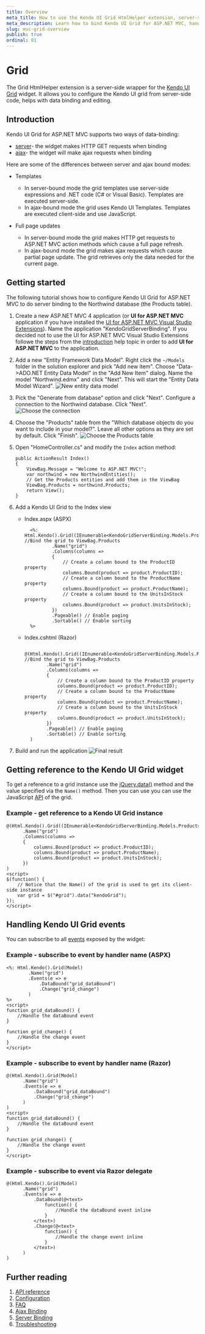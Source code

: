 ```yaml
---
title: Overview
meta_title: How to use the Kendo UI Grid HtmlHelper extension, server-side ASP.NET MVC wrapper for Kendo UI Grid widget
meta_description: Learn how to bind Kendo UI Grid for ASP.NET MVC, handle Kendo UI Grid Events, access an existing grid with Grid HtmlHelper extension documentation.
slug: mvc-grid-overview
publish: true
ordinal: 01
---
```


# Grid

The Grid HtmlHelper extension is a server-side wrapper for the [Kendo UI Grid](/api/web/grid) widget. It allows you to configure the Kendo UI grid
from server-side code, helps with data binding and editing.

## Introduction

Kendo UI Grid for ASP.NET MVC supports two ways of data-binding:

*   [server](/getting-started/using-kendo-with/aspnet-mvc/helpers/grid/server-binding)- the widget makes HTTP GET requests when binding
*   [ajax](/getting-started/using-kendo-with/aspnet-mvc/helpers/grid/ajax-binding)- the widget will make ajax requests when binding

Here are some of the differences between server and ajax bound modes:

*  Templates
    - In server-bound mode the grid templates use server-side expressions and .NET code (C# or Visual Basic). Templates are executed server-side.
    - In ajax-bound mode the grid uses Kendo UI Templates. Templates are executed client-side and use JavaScript.

*  Full page updates
    - In server-bound mode the grid makes HTTP get requests to ASP.NET MVC action methods which cause a full page refresh.
    - In ajax-bound mode the grid makes ajax requests which cause partial page update. The grid retrieves only the data needed for the current page.

## Getting started

The following tutorial shows how to configure Kendo UI Grid for ASP.NET MVC to do server binding to the Northwind database (the Products table).

1.  Create a new ASP.NET MVC 4 application (or **UI for ASP.NET MVC** application if you have installed the [UI for ASP.NET MVC Visual Studio Extensions](/getting-started/using-kendo-with/aspnet-mvc/introduction#kendo-ui-for-asp.net-mvc-visual-studio-extensions)). Name the application "KendoGridServerBinding".
If you decided not to use the UI for ASP.NET MVC Visual Studio Extensions followe the steps from the [introduction](/getting-started/using-kendo-with/aspnet-mvc/introduction) help topic in order
to add **UI for ASP.NET MVC** to the application.
1.  Add a new "Entity Framework Data Model". Right click the `~/Models` folder in the solution explorer and pick "Add new item". Choose "Data->ADO.NET Entity Data Model" in the "Add New Item" dialog.
Name the model "Northwind.edmx" and click "Next". This will start the "Entity Data Model Wizard".
![New entity data model](images/grid-entity-data-model.png)
1.  Pick the "Generate from database" option and click "Next". Configure a connection to the Northwind database. Click "Next".
![Choose the connection](images/grid-entity-data-model.png)
1.  Choose the "Products" table from the "Which database objects do you want to include in your model?". Leave all other options as they are set by default. Click "Finish".
![Choose the Products table](images/grid-database-objects.png)
1.  Open "HomeController.cs" and modify the `Index` action method:

        public ActionResult Index()
        {
            ViewBag.Message = "Welcome to ASP.NET MVC!";
            var northwind = new NorthwindEntities();
            // Get the Products entities and add them in the ViewBag
            ViewBag.Products = northwind.Products;
            return View();
        }
1.  Add a Kendo UI Grid to the Index view
    - Index.aspx (ASPX)

            <%: Html.Kendo().Grid((IEnumerable<KendoGridServerBinding.Models.Product>)ViewBag.Products) //Bind the grid to ViewBag.Products
                    .Name("grid")
                    .Columns(columns =>
                    {
                        // Create a column bound to the ProductID property
                        columns.Bound(product => product.ProductID);
                        // Create a column bound to the ProductName property
                        columns.Bound(product => product.ProductName);
                        // Create a column bound to the UnitsInStock property
                        columns.Bound(product => product.UnitsInStock);
                    })
                    .Pageable() // Enable paging
                    .Sortable() // Enable sorting
            %>
    - Index.cshtml (Razor)

            @(Html.Kendo().Grid((IEnumerable<KendoGridServerBinding.Models.Product>)ViewBag.Products) //Bind the grid to ViewBag.Products
                  .Name("grid")
                  .Columns(columns =>
                  {
                      // Create a column bound to the ProductID property
                      columns.Bound(product => product.ProductID);
                      // Create a column bound to the ProductName property
                      columns.Bound(product => product.ProductName);
                      // Create a column bound to the UnitsInStock property
                      columns.Bound(product => product.UnitsInStock);
                  })
                  .Pageable() // Enable paging
                  .Sortable() // Enable sorting
            )
1. Build and run the application
![Final result](images/grid-bound-grid.png)

## Getting reference to the Kendo UI Grid widget

To get a reference to a grid instance use the [jQuery.data()](http://api.jquery.com/jQuery.data/) method and the value specified via the `Name()` method.
Then you can use you can use the JavaScript [API](/api/web/grid#methods) of the grid.

### Example - get reference to a Kendo UI Grid instance

    @(Html.Kendo().Grid((IEnumerable<KendoGridServerBinding.Models.Product>)ViewBag.Products)
          .Name("grid")
          .Columns(columns =>
          {
              columns.Bound(product => product.ProductID);
              columns.Bound(product => product.ProductName);
              columns.Bound(product => product.UnitsInStock);
          })
    )
    <script>
    $(function() {
        // Notice that the Name() of the grid is used to get its client-side instance
        var grid = $("#grid").data("kendoGrid");
    });
    </script>


## Handling Kendo UI Grid events

You can subscribe to all [events](/api/web/grid#events) exposed by the widget:

### Example - subscribe to event by handler name (ASPX)

    <%: Html.Kendo().Grid(Model)
            .Name("grid")
            .Events(e => e
                .DataBound("grid_dataBound")
                .Change("grid_change")
            )
    %>
    <script>
    function grid_dataBound() {
        //Handle the dataBound event
    }

    function grid_change() {
        //Handle the change event
    }
    </script>


### Example - subscribe to event by handler name (Razor)

    @(Html.Kendo().Grid(Model)
          .Name("grid")
          .Events(e => e
              .DataBound("grid_dataBound")
              .Change("grid_change")
          )
    )
    <script>
    function grid_dataBound() {
        //Handle the dataBound event
    }

    function grid_change() {
        //Handle the change event
    }
    </script>


### Example - subscribe to event via Razor delegate

    @(Html.Kendo().Grid(Model)
          .Name("grid")
          .Events(e => e
              .DataBound(@<text>
                  function() {
                      //Handle the dataBound event inline
                  }
              </text>)
              .Change(@<text>
                  function() {
                      //Handle the change event inline
                  }
              </text>)
          )
    )

## Further reading

1. [API reference](/api/wrappers/aspnet-mvc/Kendo.Mvc.UI.Fluent/GridBuilder)
1. [Configuration](/getting-started/using-kendo-with/aspnet-mvc/helpers/grid/configuration)
1. [FAQ](/getting-started/using-kendo-with/aspnet-mvc/helpers/grid/faq)
1. [Ajax Binding](/getting-started/using-kendo-with/aspnet-mvc/helpers/grid/ajax-binding)
1. [Server Binding](/getting-started/using-kendo-with/aspnet-mvc/helpers/grid/server-binding)
1. [Troubleshooting](/getting-started/using-kendo-with/aspnet-mvc/helpers/grid/troubleshooting)

